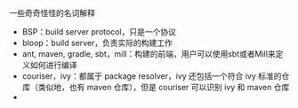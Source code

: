 一些奇奇怪怪的名词解释

* BSP：build server protocol，只是一个协议
* bloop：build server，负责实际的构建工作
* ant, maven, gradle, sbt，mill：构建的前端，用户可以使用sbt或者Mill来定义如何进行编译
* couriser，ivy：都属于 package resolver，ivy 还包括一个符合 ivy 标准的仓库（类似地，也有 maven 仓库），但是 couriser 可以识别 ivy 和 maven 仓库
* 